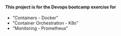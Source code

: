 #### This project is for the Devops bootcamp exercise for 

- "Containers - Docker" 
- "Container Orchestration - K8s"
- "Monitoring - Prometheus" 


